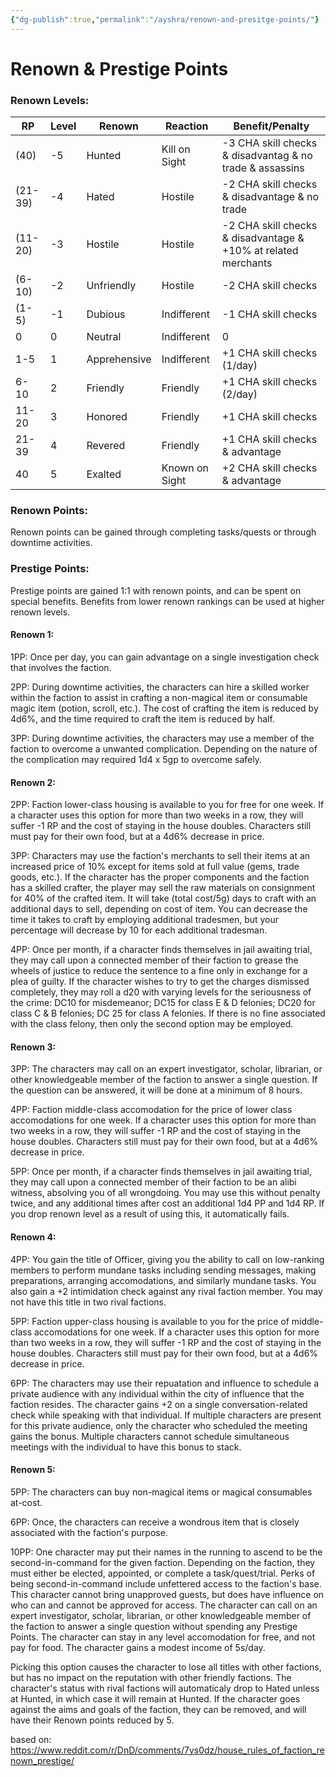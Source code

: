 ```yaml
---
{"dg-publish":true,"permalink":"/ayshra/renown-and-presitge-points/"}
---
```


# Renown & Prestige Points

### Renown Levels:

| RP      | Level | Renown       | Reaction       | Benefit/Penalty                                                |
| ------- | ----- | ------------ | -------------- | -------------------------------------------------------------- |
| (40)    | -5    | Hunted       | Kill on Sight  | -3 CHA skill checks & disadvantag & no trade & assassins       |
| (21-39) | -4    | Hated        | Hostile        | -2 CHA skill checks & disadvantage & no trade                  |
| (11-20) | -3    | Hostile      | Hostile        | -2 CHA skill checks & disadvantage & +10% at related merchants |
| (6-10)  | -2    | Unfriendly   | Hostile        | -2 CHA skill checks                                            |
| (1-5)   | -1    | Dubious      | Indifferent    | -1 CHA skill checks                                            |
| 0       | 0     | Neutral      | Indifferent    | 0                                                              |
| 1-5     | 1     | Apprehensive | Indifferent    | +1 CHA skill checks (1/day)                                    |
| 6-10    | 2     | Friendly     | Friendly       | +1 CHA skill checks (2/day)                                    |
| 11-20   | 3     | Honored      | Friendly       | +1 CHA skill checks                                            |
| 21-39   | 4     | Revered      | Friendly       | +1 CHA skill checks & advantage                              |
| 40      | 5     | Exalted      | Known on Sight | +2 CHA skill checks & advantage                                |

### Renown Points:

Renown points can be gained through completing tasks/quests or through downtime activities.

### Prestige Points:

Prestige points are gained 1:1 with renown points, and can be spent on special benefits. Benefits from lower renown rankings can be used at higher renown levels.

#### Renown 1:

1PP: Once per day, you can gain advantage on a single investigation check that involves the faction.

2PP: During downtime activities, the characters can hire a skilled worker within the faction to assist in crafting a non-magical item or consumable magic item (potion, scroll, etc.). The cost of crafting the item is reduced by 4d6%, and the time required to craft the item is reduced by half.

3PP: During downtime activities, the characters may use a member of the faction to overcome a unwanted complication. Depending on the nature of the complication may required 1d4 x 5gp to overcome safely. 

#### Renown 2:

2PP: Faction lower-class housing is available to you for free for one week. If a character uses this option for more than two weeks in a row, they will suffer -1 RP and the cost of staying in the house doubles. Characters still must pay for their own food, but at a 4d6% decrease in price.

3PP: Characters may use the faction's merchants to sell their items at an increased price of 10% except for items sold at full value (gems, trade goods, etc.). If the character has the proper components and the faction has a skilled crafter, the player may sell the raw materials on consignment for 40% of the crafted item. It will take (total cost/5g) days to craft with an additional  days to sell, depending on cost of item. You can decrease the time it takes to craft by employing additional tradesmen, but your percentage will decrease by 10 for each additional tradesman.

4PP: Once per month, if a character finds themselves in jail awaiting trial, they may call upon a connected member of their faction to grease the wheels of justice to reduce the sentence to a fine only in exchange for a plea of guilty.  If the character wishes to try to get the charges dismissed completely, they may roll a d20 with varying levels for the seriousness of the crime: DC10 for misdemeanor; DC15 for class E & D felonies; DC20 for class C & B felonies; DC 25 for class A felonies. If there is no fine associated with the class felony, then only the second option may be employed.

#### Renown 3:

3PP: The characters may call on an expert investigator, scholar, librarian, or other knowledgeable member of the faction to answer a single question. If the question can be answered, it will be done at a minimum of 8 hours.

4PP: Faction middle-class accomodation for the price of lower class accomodations for one week.  If a character uses this option for more than two weeks in a row, they will suffer -1 RP and the cost of staying in the house doubles. Characters still must pay for their own food, but at a 4d6% decrease in price.

5PP: Once per month, if a character finds themselves in jail awaiting trial, they may call upon a connected member of their faction to be an alibi witness, absolving you of all wrongdoing. You may use this without penalty twice, and any additional times after cost an additional 1d4 PP and 1d4 RP. If you drop renown level as a result of using this, it automatically fails.

#### Renown 4:

4PP: You gain the title of Officer, giving you the ability to call on low-ranking members to perform mundane tasks including sending messages, making preparations, arranging accomodations, and similarly mundane tasks. You also gain a +2 intimidation check against any rival faction member. You may not have this title in two rival factions.

5PP: Faction upper-class housing is available to you for the price of middle-class accomodations for one week. If a character uses this option for more than two weeks in a row, they will suffer -1 RP and the cost of staying in the house doubles. Characters still must pay for their own food, but at a 4d6% decrease in price.

6PP: The characters may use their repuatation and influence to schedule a private audience with any individual within the city of influence that the faction resides. The character gains +2 on a single conversation-related check while speaking with that individual. If multiple characters are present for this private audience, only the character who scheduled the meeting gains the bonus. Multiple characters cannot schedule simultaneous meetings with the individual to have this bonus to stack.

#### Renown 5: 

5PP: The characters can buy non-magical items or magical consumables at-cost. 

6PP: Once, the characters can receive a wondrous item that is closely associated with the faction's purpose.

10PP: One character may put their names in the running to ascend to be the second-in-command for the given faction. Depending on the faction, they must either be elected, appointed, or complete a task/quest/trial. Perks of being second-in-command include unfettered access to the faction's base. This character cannot bring unapproved guests, but does have influence on who can and cannot be approved for access.  The character can call on an expert investigator, scholar, librarian, or other knowledgeable member of the faction to answer a single question without spending any Prestige Points. The character can stay in any level accomodation for free, and not pay for food. The character gains a modest income of 5s/day.

Picking this option causes the character to lose all titles with other factions, but has no impact on the reputation with other friendly factions. The character's status with rival factions will automaticaly drop to Hated unless at Hunted, in which case it will remain at Hunted. If the character goes against the aims and goals of the faction, they can be removed, and will have their Renown points reduced by 5. 


based on: https://www.reddit.com/r/DnD/comments/7ys0dz/house_rules_of_faction_renown_prestige/